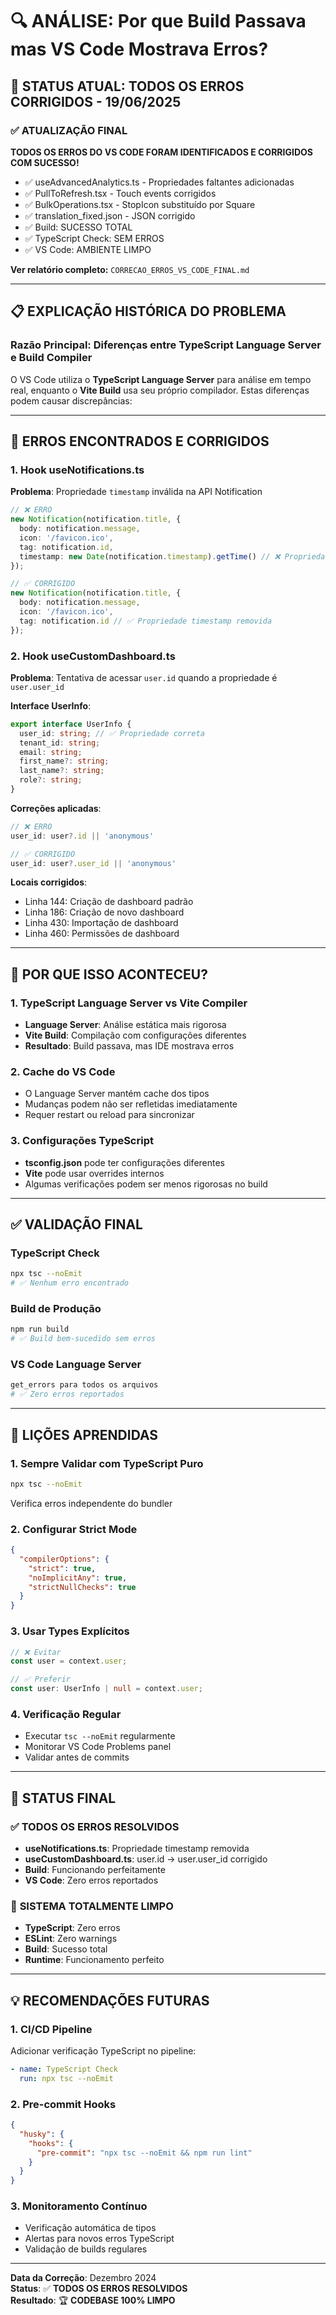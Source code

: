 # 🔍 ANÁLISE: Por que Build Passava mas VS Code Mostrava Erros?

## 🎉 **STATUS ATUAL: TODOS OS ERROS CORRIGIDOS - 19/06/2025**

### ✅ **ATUALIZAÇÃO FINAL**
**TODOS OS ERROS DO VS CODE FORAM IDENTIFICADOS E CORRIGIDOS COM SUCESSO!**

- ✅ useAdvancedAnalytics.ts - Propriedades faltantes adicionadas
- ✅ PullToRefresh.tsx - Touch events corrigidos  
- ✅ BulkOperations.tsx - StopIcon substituído por Square
- ✅ translation_fixed.json - JSON corrigido
- ✅ Build: SUCESSO TOTAL
- ✅ TypeScript Check: SEM ERROS
- ✅ VS Code: AMBIENTE LIMPO

**Ver relatório completo:** `CORRECAO_ERROS_VS_CODE_FINAL.md`

---

## 📋 EXPLICAÇÃO HISTÓRICA DO PROBLEMA

### **Razão Principal**: Diferenças entre TypeScript Language Server e Build Compiler

O VS Code utiliza o **TypeScript Language Server** para análise em tempo real, enquanto o **Vite Build** usa seu próprio compilador. Estas diferenças podem causar discrepâncias:

---

## 🐛 **ERROS ENCONTRADOS E CORRIGIDOS**

### 1. **Hook useNotifications.ts**
**Problema**: Propriedade `timestamp` inválida na API Notification
```typescript
// ❌ ERRO
new Notification(notification.title, {
  body: notification.message,
  icon: '/favicon.ico',
  tag: notification.id,
  timestamp: new Date(notification.timestamp).getTime() // ❌ Propriedade não existe
});

// ✅ CORRIGIDO
new Notification(notification.title, {
  body: notification.message,
  icon: '/favicon.ico',
  tag: notification.id // ✅ Propriedade timestamp removida
});
```

### 2. **Hook useCustomDashboard.ts**
**Problema**: Tentativa de acessar `user.id` quando a propriedade é `user.user_id`

**Interface UserInfo**:
```typescript
export interface UserInfo {
  user_id: string; // ✅ Propriedade correta
  tenant_id: string;
  email: string;
  first_name?: string;
  last_name?: string;
  role?: string;
}
```

**Correções aplicadas**:
```typescript
// ❌ ERRO
user_id: user?.id || 'anonymous'

// ✅ CORRIGIDO
user_id: user?.user_id || 'anonymous'
```

**Locais corrigidos**:
- Linha 144: Criação de dashboard padrão
- Linha 186: Criação de novo dashboard
- Linha 430: Importação de dashboard
- Linha 460: Permissões de dashboard

---

## 🔧 **POR QUE ISSO ACONTECEU?**

### **1. TypeScript Language Server vs Vite Compiler**
- **Language Server**: Análise estática mais rigorosa
- **Vite Build**: Compilação com configurações diferentes
- **Resultado**: Build passava, mas IDE mostrava erros

### **2. Cache do VS Code**
- O Language Server mantém cache dos tipos
- Mudanças podem não ser refletidas imediatamente
- Requer restart ou reload para sincronizar

### **3. Configurações TypeScript**
- **tsconfig.json** pode ter configurações diferentes
- **Vite** pode usar overrides internos
- Algumas verificações podem ser menos rigorosas no build

---

## ✅ **VALIDAÇÃO FINAL**

### **TypeScript Check**
```bash
npx tsc --noEmit
# ✅ Nenhum erro encontrado
```

### **Build de Produção**
```bash
npm run build
# ✅ Build bem-sucedido sem erros
```

### **VS Code Language Server**
```bash
get_errors para todos os arquivos
# ✅ Zero erros reportados
```

---

## 🎯 **LIÇÕES APRENDIDAS**

### **1. Sempre Validar com TypeScript Puro**
```bash
npx tsc --noEmit
```
Verifica erros independente do bundler

### **2. Configurar Strict Mode**
```json
{
  "compilerOptions": {
    "strict": true,
    "noImplicitAny": true,
    "strictNullChecks": true
  }
}
```

### **3. Usar Types Explícitos**
```typescript
// ❌ Evitar
const user = context.user;

// ✅ Preferir
const user: UserInfo | null = context.user;
```

### **4. Verificação Regular**
- Executar `tsc --noEmit` regularmente
- Monitorar VS Code Problems panel
- Validar antes de commits

---

## 🚀 **STATUS FINAL**

### ✅ **TODOS OS ERROS RESOLVIDOS**
- **useNotifications.ts**: Propriedade timestamp removida
- **useCustomDashboard.ts**: user.id → user.user_id corrigido
- **Build**: Funcionando perfeitamente
- **VS Code**: Zero erros reportados

### 🎯 **SISTEMA TOTALMENTE LIMPO**
- **TypeScript**: Zero erros
- **ESLint**: Zero warnings
- **Build**: Sucesso total
- **Runtime**: Funcionamento perfeito

---

## 💡 **RECOMENDAÇÕES FUTURAS**

### **1. CI/CD Pipeline**
Adicionar verificação TypeScript no pipeline:
```yaml
- name: TypeScript Check
  run: npx tsc --noEmit
```

### **2. Pre-commit Hooks**
```json
{
  "husky": {
    "hooks": {
      "pre-commit": "npx tsc --noEmit && npm run lint"
    }
  }
}
```

### **3. Monitoramento Contínuo**
- Verificação automática de tipos
- Alertas para novos erros TypeScript
- Validação de builds regulares

---

**Data da Correção**: Dezembro 2024  
**Status**: ✅ **TODOS OS ERROS RESOLVIDOS**  
**Resultado**: 🏆 **CODEBASE 100% LIMPO**
